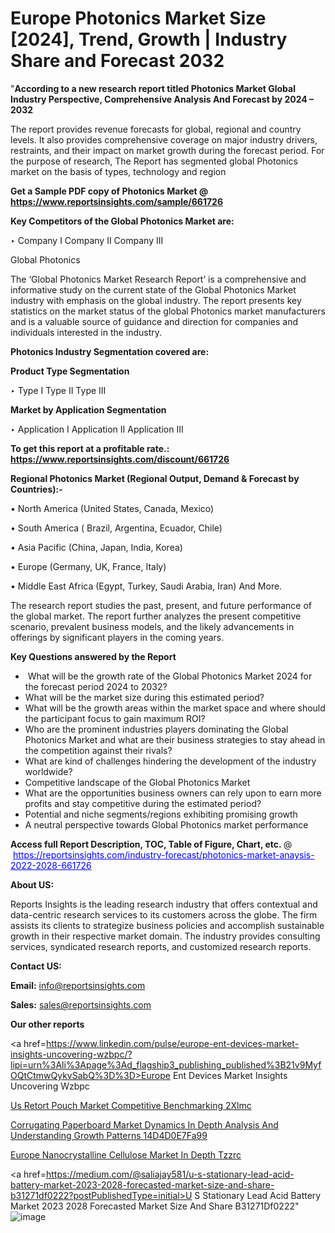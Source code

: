 # Europe Photonics Market Size [2024], Trend, Growth | Industry Share and Forecast 2032

"<strong>According to a new research report titled Photonics Market Global Industry Perspective, Comprehensive Analysis And Forecast by 2024 – 2032</strong>

The report provides revenue forecasts for global, regional and country levels. It also provides comprehensive coverage on major industry drivers, restraints, and their impact on market growth during the forecast period. For the purpose of research, The Report has segmented global Photonics market on the basis of types, technology and region

<strong>Get a Sample PDF copy of Photonics Market </strong><strong>@<a href=https://www.reportsinsights.com/sample/661726 style=color:#0000ff;> https://www.reportsinsights.com/sample/661726</a></strong></font>

<strong>Key Competitors of the Global Photonics Market are:</strong>

‣ Company I
Company II
Company III

Global Photonics

The ‘Global Photonics Market Research Report’ is a comprehensive and informative study on the current state of the Global Photonics Market industry with emphasis on the global industry. The report presents key statistics on the market status of the global Photonics market manufacturers and is a valuable source of guidance and direction for companies and individuals interested in the industry.

<strong>Photonics Industry Segmentation covered are:</strong>

<strong>Product Type Segmentation</strong>

‣ Type I
Type II
Type III

<strong>Market by Application Segmentation</strong>

‣ Application I
Application II 
Application III

<strong>To get this report at a profitable rate.: <a href=https://www.reportsinsights.com/discount/661726 style=color:#0000ff;>https://www.reportsinsights.com/discount/661726</a></strong></font>

<strong>Regional Photonics Market (Regional Output, Demand &amp; Forecast by Countries):-</strong>

• North America (United States, Canada, Mexico)

• South America ( Brazil, Argentina, Ecuador, Chile)

• Asia Pacific (China, Japan, India, Korea)

• Europe (Germany, UK, France, Italy)

• Middle East Africa (Egypt, Turkey, Saudi Arabia, Iran) And More.

The research report studies the past, present, and future performance of the global market. The report further analyzes the present competitive scenario, prevalent business models, and the likely advancements in offerings by significant players in the coming years.

<strong>Key Questions answered by the Report</strong>
<ul>
  <li> What will be the growth rate of the Global Photonics Market 2024 for the forecast period 2024 to 2032?</li>
  <li>What will be the market size during this estimated period?</li>
  <li>What will be the growth areas within the market space and where should the participant focus to gain maximum ROI?</li>
  <li>Who are the prominent industries players dominating the Global Photonics Market and what are their business strategies to stay ahead in the competition against their rivals?</li>
  <li>What are kind of challenges hindering the development of the industry worldwide?</li>
  <li>Competitive landscape of the Global Photonics Market</li>
  <li>What are the opportunities business owners can rely upon to earn more profits and stay competitive during the estimated period?</li>
  <li>Potential and niche segments/regions exhibiting promising growth</li>
  <li>A neutral perspective towards Global Photonics market performance</li>
</ul>
<strong>Access full Report Description, TOC, Table of Figure, Chart, etc. </strong>@  <a href=https://reportsinsights.com/industry-forecast/photonics-market-anaysis-2022-2028-661726 style=color:#0000ff;>https://reportsinsights.com/industry-forecast/photonics-market-anaysis-2022-2028-661726</a></font>

<strong><strong>About US</strong>:</strong>

Reports Insights is the leading research industry that offers contextual and data-centric research services to its customers across the globe. The firm assists its clients to strategize business policies and accomplish sustainable growth in their respective market domain. The industry provides consulting services, syndicated research reports, and customized research reports.

<strong>Contact US:</strong>

<p class=""""><b>Email:</b> <a href=mailto:info@reportsinsights.com>info@reportsinsights.com</a></p>
<p class=""""><b>Sales:</b> <a href=mailto:sales@reportsinsights.com>sales@reportsinsights.com</a></p>

<strong>Our other reports</strong>

<a href=https://www.linkedin.com/pulse/europe-ent-devices-market-insights-uncovering-wzbpc/?lipi=urn%3Ali%3Apage%3Ad_flagship3_publishing_published%3B21v9MyfOQtCtmwQykvSabQ%3D%3D>Europe Ent Devices Market Insights Uncovering Wzbpc</a>

<a href=https://www.linkedin.com/pulse/us-retort-pouch-market-competitive-benchmarking-2xlmc/>Us Retort Pouch Market Competitive Benchmarking 2Xlmc</a>

<a href=https://medium.com/@aaradhyashinde84758/corrugating-paperboard-market-dynamics-in-depth-analysis-and-understanding-growth-patterns-14d4d0e7fa99>Corrugating Paperboard Market Dynamics In Depth Analysis And Understanding Growth Patterns 14D4D0E7Fa99</a>

<a href=https://www.linkedin.com/pulse/europe-nanocrystalline-cellulose-market-in-depth-tzzrc/>Europe Nanocrystalline Cellulose Market In Depth Tzzrc</a>

<a href=https://medium.com/@saliajay581/u-s-stationary-lead-acid-battery-market-2023-2028-forecasted-market-size-and-share-b31271df0222?postPublishedType=initial>U S Stationary Lead Acid Battery Market 2023 2028 Forecasted Market Size And Share B31271Df0222</a>"
![image](https://github.com/aakesh123242/RIMarket/assets/158431203/0f8b948e-2e3c-4dc7-a8cd-c8172b4d4ecc)

